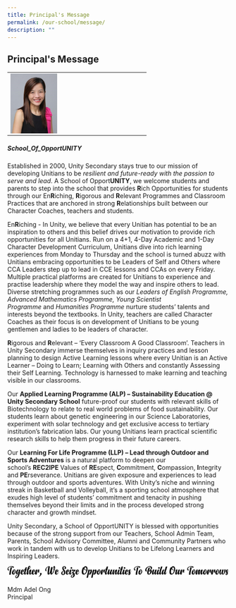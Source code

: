 ```yaml
---
title: Principal's Message
permalink: /our-school/message/
description: ""
---
```

## Principal's Message

<table>
  <tbody><tr>
		<td>
			<img align="left" style="width:35%" src="/images/MdmOng.jpg"></td>
  </tr>
</tbody></table>

##### School\_Of\_OpportUNITY

Established in 2000, Unity Secondary stays true to our mission of developing Unitians to be&nbsp;_resilient and future-ready with the passion to serve and lead_. A School of Opport**UNITY**, we welcome students and parents to step into the school that provides&nbsp;**R**ich Opportunities for students through our En**R**iching,&nbsp;**R**igorous and&nbsp;**R**elevant Programmes and Classroom Practices that are anchored in strong&nbsp;**R**elationships built between our Character Coaches, teachers and students.

  

En**R**iching - In Unity, we believe that every Unitian has potential to be an inspiration to others and this belief drives our motivation to provide rich opportunities for all Unitians. Run on a 4+1, 4-Day Academic and 1-Day Character Development Curriculum, Unitians dive into rich learning experiences from Monday to Thursday and the school is turned abuzz with Unitians embracing opportunities to be Leaders of Self and Others where CCA Leaders step up to lead in CCE lessons and CCAs on every Friday. Multiple practical platforms are created for Unitians to experience and practise leadership where they model the way and inspire others to lead. Diverse stretching programmes such as our&nbsp;_Leaders of English Programme, Advanced Mathematics Programme, Young Scientist Programme_&nbsp;and&nbsp;_Humanities Programme_&nbsp;nurture students’ talents and interests beyond the textbooks. In Unity, teachers are called Character Coaches as their focus is on development of Unitians to be young gentlemen and ladies to be leaders of character.

  

**R**igorous and&nbsp;**R**elevant – ‘Every Classroom A Good Classroom’. Teachers in Unity Secondary immerse themselves in inquiry practices and lesson planning to design Active Learning lessons where every Unitian is an Active Learner – Doing to Learn; Learning with Others and constantly Assessing their Self Learning. Technology is harnessed to make learning and teaching visible in our classrooms.

  

Our&nbsp;**Applied Learning Programme (ALP) – Sustainability Education @ Unity Secondary School**&nbsp;future-proof our students with relevant skills of Biotechnology to relate to real world problems of food sustainability. Our students learn about genetic engineering in our Science Laboratories, experiment with solar technology and get exclusive access to tertiary institution’s fabrication labs. Our young Unitians learn practical scientific research skills to help them progress in their future careers.

  

Our&nbsp;**Learning For Life Programme (LLP) – Lead through Outdoor and Sports Adventures**&nbsp;is a natural platform to deepen our school’s&nbsp;**REC2IPE**&nbsp;Values of&nbsp;**RE**spect,&nbsp;**C**ommitment,&nbsp;**C**ompassion,&nbsp;**I**ntegrity and&nbsp;**PE**rseverance. Unitians are given exposure and experiences to lead through outdoor and sports adventures. With Unity’s niche and winning streak in Basketball and Volleyball, it’s a sporting school atmosphere that exudes high level of students’ commitment and tenacity in pushing themselves beyond their limits and in the process developed strong character and growth mindset.

  

Unity Secondary, a School of OpportUNITY is blessed with opportunities because of the strong support from our Teachers, School Admin Team, Parents, School Advisory Committee, Alumni and Community Partners who work in tandem with us to develop Unitians to be Lifelong Learners and Inspiring Leaders.

![](/images/mdmong1.png)

Mdm Adel Ong<br>
Principal